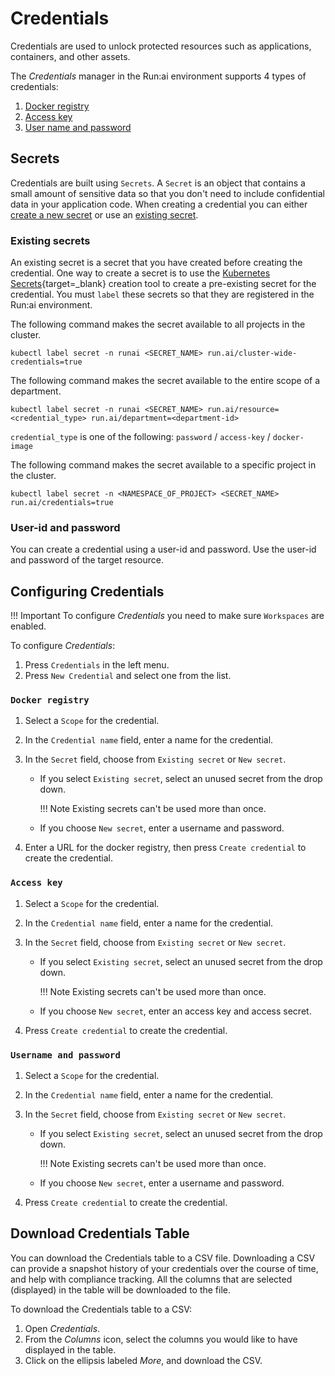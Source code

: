 # Credentials

Credentials are used to unlock protected resources such as applications, containers, and other assets.

The *Credentials* manager in the Run:ai environment supports 4 types of credentials:

1. [Docker registry](#docker-registry)
2. [Access key](#access-key)
3. [User name and password](#username-and-password)
<!-- 4. [Kubernetes Secrets](https://kubernetes.io/docs/concepts/configuration/secret){target=_blank}.
-->

## Secrets

Credentials are built using `Secrets`. A `Secret` is an object that contains a small amount of sensitive data so that you don't need to include confidential data in your application code. When creating a credential you can either [create a new secret](#configuring-credentials) or use an [existing secret](#existing-secrets).

### Existing secrets

An existing secret is a secret that you have created before creating the credential. One way to create a secret is to use the [Kubernetes Secrets](https://kubernetes.io/docs/concepts/configuration/secret/#working-with-secrets){target=_blank}
creation tool to create a pre-existing secret for the credential. You must `label` these secrets so that they are registered in the Run:ai environment.

The following command makes the secret available to all projects in the cluster.

```console
kubectl label secret -n runai <SECRET_NAME> run.ai/cluster-wide-credentials=true
```

The following command makes the secret available to the entire scope of a department.

```console
kubectl label secret -n runai <SECRET_NAME> run.ai/resource=<credential_type> run.ai/department=<department-id>
```

`credential_type` is one of the following: `password` / `access-key` / `docker-image`

The following command makes the secret available to a specific project in the cluster.

```console
kubectl label secret -n <NAMESPACE_OF_PROJECT> <SECRET_NAME> run.ai/credentials=true
```

### User-id and password

You can create a credential using a user-id and password. Use the user-id and password of the target resource.

## Configuring Credentials

!!! Important
    To configure *Credentials* you need to make sure `Workspaces` are enabled.
<!-- 2. Target resource user-id and password for creating a secret in the UI.
1. Configured pre-existing secrets with the applicable `label`.
-->
To configure *Credentials*:

1. Press `Credentials` in the left menu.
2. Press `New Credential` and select one from the list.

### `Docker registry`

1. Select a `Scope` for the credential.
2. In the `Credential name` field, enter a name for the credential.
3. In the `Secret` field, choose from `Existing secret` or `New secret`.

      * If you select `Existing secret`, select an unused secret from the drop down.
  
        !!! Note
            Existing secrets can't be used more than once.

      * If you choose `New secret`, enter a username and password.

4. Enter a URL for the docker registry, then press `Create credential` to create the credential.

### `Access key`

1. Select a `Scope` for the credential.
2. In the `Credential name` field, enter a name for the credential.
3. In the `Secret` field, choose from `Existing secret` or `New secret`.

      * If you select `Existing secret`, select an unused secret from the drop down.

        !!! Note
            Existing secrets can't be used more than once.  

      * If you choose `New secret`, enter an access key and access secret.

4. Press `Create credential` to create the credential.

### `Username and password`

1. Select a `Scope` for the credential.
2. In the `Credential name` field, enter a name for the credential.
3. In the `Secret` field, choose from `Existing secret` or `New secret`.

      * If you select `Existing secret`, select an unused secret from the drop down.
  
        !!! Note
            Existing secrets can't be used more than once.

      * If you choose `New secret`, enter a username and password.

4. Press `Create credential` to create the credential.

## Download Credentials Table

You can download the Credentials table to a CSV file. Downloading a CSV can provide a snapshot history of your credentials over the course of time, and help with compliance tracking. All the columns that are selected (displayed) in the table will be downloaded to the file.

To download the Credentials table to a CSV:
1. Open *Credentials*.
2. From the *Columns* icon, select the columns you would like to have displayed in the table.
3. Click on the ellipsis labeled *More*, and download the CSV.

